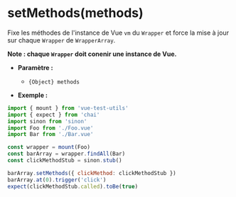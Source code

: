 # setMethods(methods)

Fixe les méthodes de l'instance de Vue `vm` du `Wrapper` et force la mise à jour sur chaque `Wrapper` de `WrapperArray`.

**Note : chaque `Wrapper` doit conenir une instance de Vue.**

- **Paramètre :**
  - `{Object} methods`

- **Exemple :**

```js
import { mount } from 'vue-test-utils'
import { expect } from 'chai'
import sinon from 'sinon'
import Foo from './Foo.vue'
import Bar from './Bar.vue'

const wrapper = mount(Foo)
const barArray = wrapper.findAll(Bar)
const clickMethodStub = sinon.stub()

barArray.setMethods({ clickMethod: clickMethodStub })
barArray.at(0).trigger('click')
expect(clickMethodStub.called).toBe(true)
```
